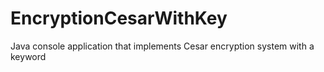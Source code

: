# EncryptionCesarWithKey
Java console application that implements Cesar encryption system with a keyword
